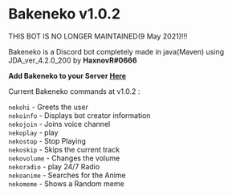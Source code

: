<h1>Bakeneko v1.0.2</h1>

THIS BOT IS NO LONGER MAINTAINED(9 May 2021)!!!

Bakeneko is a Discord bot completely made in java(Maven) using JDA_ver_4.2.0_200 by <b>HaxnovR#0666</b>

<b>Add Bakeneko to your Server <a href="https://discord.com/api/oauth2/authorize?client_id=743374307031384104&permissions=8&scope=bot">Here</a></b>

Current Bakeneko commands at v1.0.2 :

`nekohi` - Greets the user<br>
`nekoinfo` - Displays bot creator information<br>
`nekojoin` - Joins voice channel<br>
`nekoplay` - play <YouTube Link><br>
`nekostop` - Stop Playing<br>
`nekoskip` - Skips the current track<br>
`nekovolume` - Changes the volume<br>
`nekoradio` - play 24/7 Radio<br>
`nekoanime` - Searches for the Anime<br>
`nekomeme` - Shows a Random meme<br>
